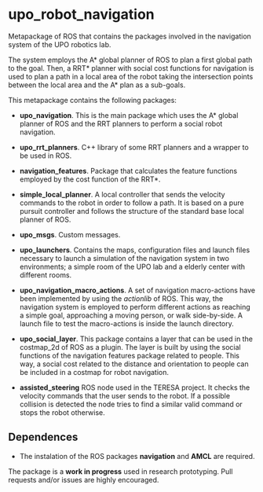 # upo_robot_navigation
Metapackage of ROS that contains the packages involved in the navigation system of the UPO robotics lab.

The system employs the A* global planner of ROS to plan a first global path to the goal. Then, a RRT* planner with social cost functions for navigation is used to plan a path in a local area of the robot taking the intersection points between the local area and the A* plan as a sub-goals. 

This metapackage contains the following packages:
 
* **upo_navigation**. This is the main package which uses the A* global planner of ROS and the RRT planners to perform a social robot navigation.

* **upo_rrt_planners**. C++ library of some RRT planners and a wrapper to be used in ROS.

* **navigation_features**. Package that calculates the feature functions employed by the cost function of the RRT*.

* **simple_local_planner**. A local controller that sends the velocity commands to the robot in order to follow a path. It is based on a pure pursuit controller and follows the structure of the standard base local planner of ROS.

* **upo_msgs**. Custom messages.

* **upo_launchers**. Contains the maps, configuration files and launch files necessary to launch a simulation of the navigation system in two environments; a simple room of the UPO lab and a elderly center with different rooms.

* **upo_navigation_macro_actions**. A set of navigation macro-actions have been implemented by using the *actionlib* of ROS. This way, the navigation system is employed to perform different actions as reaching a simple goal, approaching a moving person, or walk side-by-side. A launch file to test the macro-actions is inside the launch directory.

* **upo_social_layer**. This package contains a layer that can be used in the costmap_2d of ROS as a plugin. The layer is built by using the social functions of the navigation features package related to people. This way, a social cost related to the distance and orientation to people can be included in a costmap for robot navigation.

* **assisted_steering** ROS node used in the TERESA project. It checks the velocity commands that the user sends to the robot. If a possible collision is detected the node tries to find a similar valid command or stops the robot otherwise. 

## Dependences

* The instalation of the ROS packages **navigation** and **AMCL** are required.

The package is a **work in progress** used in research prototyping. Pull requests and/or issues are highly encouraged.



